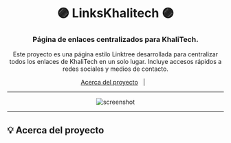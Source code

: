 <h1 align="center"> 🟣 LinksKhalitech 🟣 </h1>
<h3 align="center">Página de enlaces centralizados para KhaliTech.</h3>

<p align="center"> 
Este proyecto es una página estilo Linktree desarrollada para centralizar todos los enlaces de KhaliTech en un solo lugar.  
Incluye accesos rápidos a redes sociales y medios de contacto. 
</p>

<p align="center">
  <a href="#-acerca-del-proyecto">Acerca del proyecto</a>&nbsp;&nbsp;&nbsp;|&nbsp;&nbsp;&nbsp;
</p>

---
  
<p align="center">
  <img alt="screenshot" src="">
</p>

---

## 💡 Acerca del proyecto

